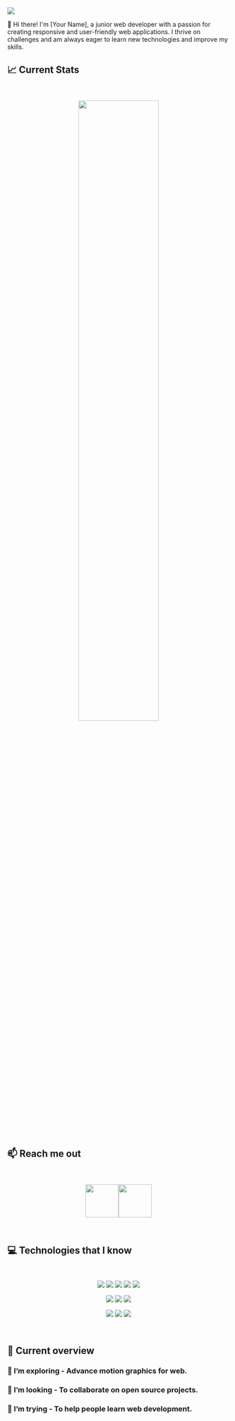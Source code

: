 <a href="https://www.facebook.com/chandro.shakhor.1/">
<img src="https://i.ibb.co/TbXZvG7/github-header-image.png" />
</a>
<br>

<p>👋 Hi there! I'm [Your Name], a junior web developer with a passion for creating responsive and user-friendly web applications. I thrive on challenges and am always eager to learn new technologies and improve my skills.
</p>

## :chart_with_upwards_trend: Current Stats
<br />
<p align="center">
  <img width="60%" src="https://streak-stats.demolab.com?user=chandro4D%20" />
</p>


<!-- ------------------- -->
## :mailbox: Reach me out

<br />

[<p align="center"><img height="75" src="https://i.ibb.co/g4CxM3b/Linkedin.png">](www.linkedin.com/in/chandra-shekhor-mondal)[<img height="75" src="https://i.ibb.co/kc04WJ3/Facebook.png">](https://www.facebook.com/chandro.shakhor.1)

<br />
<!-- ------------------------------------------------------------------- -->

<!-------------- some technology i explore----------- -->
## :computer: Technologies that I know

<br>
<p align="center">
<img src="https://i.ibb.co/GHDn9wY/HTML.png"/>
<img src="https://i.ibb.co/4YFH8rz/css.png"/>
<img src="https://i.ibb.co/kxVpg7V/Java-Script.png"/>

<img src="https://i.ibb.co/JrzMzFq/c.png"/>
<img src="https://i.ibb.co/vLcWYSQ/cpp.png"/>
</p>
<p align="center">
<img src="https://i.ibb.co/bKp9mFP/react.png"/>


<img src="https://i.ibb.co/h8xTh68/tailwind.png"/>

<img src="https://i.ibb.co/s5Hh81r/firebase.png"/>
</p>
<p align="center">
<img src="https://i.ibb.co/ZWz3SHr/node.png"/>
<img src="https://i.ibb.co/tYfnKcB/express.png"/>
<img src="https://i.ibb.co/xSGpYQZ/mongo.png"/>
</p><br/>
<!-- ---------------------------------------------- -->


## :eyes: Current overview



<!-- ### 🔭 I’m working - In Programming Hero.  -->
### 🌱 I’m exploring - Advance motion graphics for web. 
### 👯 I’m looking - To collaborate on open source projects. 
### 🤔 I’m trying - To help people learn web development. 
<!-- ### ⚡ Fun fact - I love to make complex origami and I can speak 5 languages. -->


<br />


